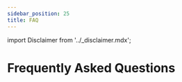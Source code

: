 ```yaml
---
sidebar_position: 25
title: FAQ
---
```


import Disclaimer from '../\_disclaimer.mdx';

<Disclaimer />

# Frequently Asked Questions
